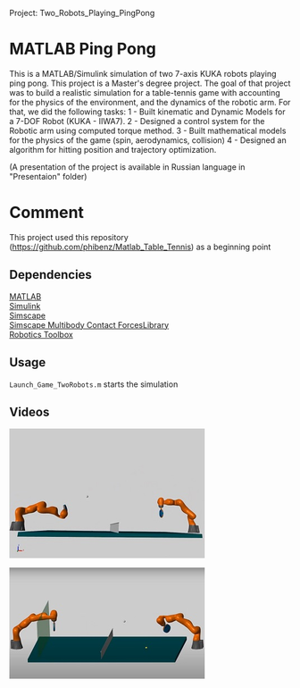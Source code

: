 Project: Two_Robots_Playing_PingPong
# MATLAB Ping Pong
This is a MATLAB/Simulink simulation of two 7-axis KUKA robots playing ping pong.
This project is a Master's degree project. The goal of that project was to build
a realistic simulation for a table-tennis game with accounting for the physics of 
the environment, and the dynamics of the robotic arm. For that, we did the following tasks:
1 - Built kinematic and Dynamic Models for a 7-DOF Robot (KUKA - IIWA7). 
2 - Designed a control system for the Robotic arm using computed torque method.
3 - Built mathematical models for the physics of the game (spin, aerodynamics, collision)
4 - Designed an algorithm for hitting position and trajectory optimization.

(A presentation of the project is available in Russian language in "Presentaion" folder)

# Comment
This project used this repository (https://github.com/phibenz/Matlab_Table_Tennis) as a beginning point 

## Dependencies
[MATLAB](https://de.mathworks.com/help/matlab/)  
[Simulink](https://de.mathworks.com/help/simulink/index.html)  
[Simscape](https://de.mathworks.com/help/physmod/simscape/index.html)  
[Simscape Multibody Contact ForcesLibrary](https://de.mathworks.com/matlabcentral/fileexchange/47417-simscape-multibody-contact-forces-library)  
[Robotics Toolbox](https://www.mathworks.com/products/robotics.html)  

## Usage
`Launch_Game_TwoRobots.m` starts the simulation

## Videos
[![Two Robots Playing Ping pong](https://github.com/Fadi-AlMasalmah/Two_Robots_Playing_PingPong/blob/master/Video/1.jpg)](https://youtu.be/covMtJ-vK6g "KUKA IIWA7 playing ping pong (Kuka IIWA7 playing ping pong (MATLAB simulation))")

[![Two Robots Playing Ping pong 2](https://github.com/Fadi-AlMasalmah/Two_Robots_Playing_PingPong/blob/master/Video/2.jpg)](https://youtu.be/ley3xYENL5k)
